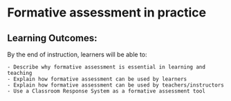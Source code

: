 # Formative assessment in practice

## Learning Outcomes:

By the end of instruction, learners will be able to:

    - Describe why formative assessment is essential in learning and teaching
    - Explain how formative assessment can be used by learners
    - Explain how formative assessment can be used by teachers/instructors
    - Use a Classroom Response System as a formative assessment tool
